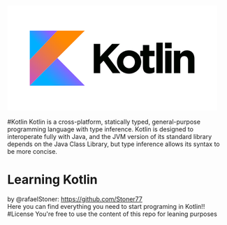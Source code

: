 <div class="Kotlin Demo" >
<img src="kotlin.png" alt= "Kotlin icon" width="480">



#Kotlin
Kotlin is a cross-platform, statically typed, general-purpose programming language with type inference. Kotlin is designed to interoperate fully with Java, and the JVM version of its standard library depends on the Java Class Library, but type inference allows its syntax to be more concise.
# Learning Kotlin
 by @rafaelStoner: https://github.com/Stoner77 <br>
Here you can find everything you need to start programing in Kotlin!!
#License
You're free to use the content of this repo for leaning purposes
</div>
